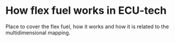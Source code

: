 # How flex fuel works in ECU-tech  

Place to cover the flex fuel, how it works and how it is related to the multidimensional mapping.  